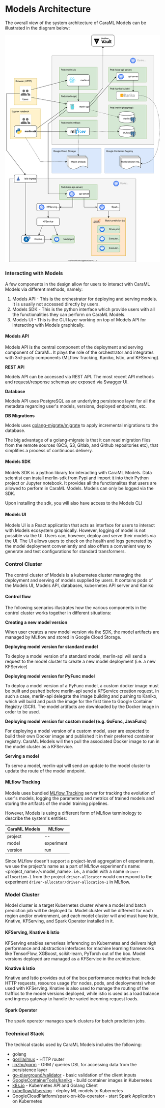 # Models Architecture

The overall view of the system architecture of CaraML Models can be illustrated in the diagram below:

![](<../../.gitbook/assets/Merlin architecture.svg>)

### Interacting with Models

A few components in the design allow for users to interact with CaraML Models via different methods, namely:

1. Models API - This is the orchestrator for deploying and serving models. It is usually not accessed directly by users.
2. Models SDK - This is the python interface which provide users with all the functionalities they can perform on CaraML Models.
3. Models UI - This is the GUI layer working on top of Models API for interacting with Models graphically.

#### Models API

Models API is the central component of the deployment and serving component of CaraML. It plays the role of the orchestrator and integrates with 3rd-party components (MLflow Tracking, Kaniko, Istio, and KFServing).

**REST API**

Models API can be accessed via REST API. The most recent API methods and request/response schemas are exposed via Swagger UI.

**Database**

Models API uses PostgreSQL as an underlying persistence layer for all the metadata regarding user's models, versions, deployed endpoints, etc.

**DB Migrations**

Models uses [golang-migrate/migrate](https://github.com/golang-migrate/migrate) to apply incremental migrations to the database.

The big advantage of a golang-migrate is that it can read migration files from the remote sources (GCS, S3, Gitlab, and Github repositories etc), that simplifies a process of continuous delivery.

#### Models SDK

Models SDK is a python library for interacting with CaraML Models. Data scientist can install merlin-sdk from Pypi and import it into their Python project or Jupyter notebook. It provides all the functionalites that users are allowed to perform in CaraML Models. Models can only be logged via the SDK.

Upon installing the sdk, you will also have access to the Models CLI

#### Models UI

Models UI is a React application that acts as interface for users to interact with Models ecosystem graphically. However, logging of model is not possible via the UI. Users can, however, deploy and serve their models via the UI. The UI allows users to check on the health and logs generated by the model deployment conveniently and also offers a convenient way to generate and test configurations for standard transformers.

### Control Cluster

The control cluster of Models is a kubernetes cluster managing the deployment and serving of models supplied by users. It contains pods of the Models UI, Models API, databases, kubernetes API server and Kaniko

#### Control flow

The following scenarios illustrates how the various components in the control cluster works together in different situations:

**Creating a new model version**

When user creates a new model version via the SDK, the model artifacts are managed by MLflow and stored in Google Cloud Storage.

**Deploying model version for standard model**

To deploy a model version of a standard model, merlin-api will send a request to the model cluster to create a new model deployment (i.e. a new KFService)

**Deploying model version for PyFunc model**

To deploy a model version of a PyFunc model, a custom docker image must be built and pushed before merlin-api send a KFService creation request. In such a case, merlin-api delegate the image building and pushing to Kaniko, which will build and push the image for the first time to Google Container Registry (GCR). The model artifacts are downloaded by the Docker image in order to be used.

**Deploying model version for custom model (e.g. GoFunc, JavaFunc)**

For deploying a model version of a custom model, user are expected to build their own Docker image and published it in their preferred container registry. CaraML Models will then pull the associated Docker image to run in the model cluster as a KFService.

**Serving a model**

To serve a model, merlin-api will send an update to the model cluster to update the route of the model endpoint.

#### MLflow Tracking

Models uses bundled [MLflow Tracking](https://www.mlflow.org/docs/latest/tracking.html) server for tracking the evolution of user's models, logging the parameters and metrics of trained models and storing the artifacts of the model training pipelines.

However, Models is using a different form of MLflow terminology to describe the system's entities:

| CaraML Models | MLflow     |
| ------------- | ---------- |
| project       | --         |
| model         | experiment |
| version       | run        |

Since MLflow doesn't support a project-level aggregation of experiments, we use the project's name as a part of MLflow experiment's name: \<project\_name>/\<model\_name>. i.e., a model with a name `driver-allocation-1` from the project `driver-allocator` would correspond to the experiment `driver-allocator/driver-allocation-1` in MLflow.

### Model Cluster

Model cluster is a target Kubernetes cluster where a model and batch prediction job will be deployed to. Model cluster will be different for each region and/or environment, and each model cluster will and must have Istio, Knative, KFServing, and Spark Operator installed in it.

#### KFServing, Knative & Istio

KFServing enables serverless inferencing on Kubernetes and delivers high performance and abstraction interfaces for machine learning frameworks like TensorFlow, XGBoost, scikit-learn, PyTorch out of the box. Model versions deployed are managed as a KFService in the architecture.

**Knative & Istio**

Knative and Istio provides out of the box performance metrics that include HTTP requests, resource usage (for nodes, pods, and deployments) when used with KFServing. Knative is also used to manage the routing of the traffics to the model versions deployed, while istio is used as a load balance and ingress gateway to handle the varied incoming request loads.

#### Spark Operator

The spark operator manages spark clusters for batch prediction jobs.

### Technical Stack

The techical stacks used by CaraML Models includes the following:

* golang
* [gorilla/mux](https://github.com/gorilla/mux) - HTTP router
* [jinzhu/gorm](http://github.com/jinzhu/gorm) - ORM / queries DSL for accessing data from the persistence layer
* [go-playground/validator](https://github.com/go-playground/validator) - basic validation of the client inputs
* [GoogleContainerTools/kaniko](https://github.com/GoogleContainerTools/kaniko) - build container images in Kubernetes
* [k8s.io](http://k8s.io/api) - Kubernetes API and Golang Client
* [kubeflow/kfserving](http://github.com/kubeflow/kfserving) - deploy ML models to Kubernetes
* GoogleCloudPlatform/spark-on-k8s-operator - start Spark Application on Kubernetes
